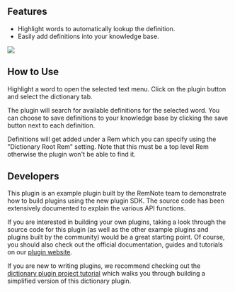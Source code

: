 ## Features

- Highlight words to automatically lookup the definition.
- Easily add definitions into your knowledge base.

![](https://raw.githubusercontent.com/remnoteio/remnote-official-plugins/main/images/dictionary.png)

## How to Use

Highlight a word to open the selected text menu. Click on the plugin button and select the dictionary tab.

The plugin will search for available definitions for the selected word. You can choose to save definitions to your knowledge base by clicking the save button next to each definition.

Definitions will get added under a Rem which you can specify using the "Dictionary Root Rem" setting. Note that this must be a top level Rem otherwise the plugin won't be able to find it.

## Developers

This plugin is an example plugin built by the RemNote team to demonstrate how to build plugins using the new plugin SDK. The source code has been extensively documented to explain the various API functions.

If you are interested in building your own plugins, taking a look through the source code for this plugin (as well as the other example plugins and plugins built by the community) would be a great starting point. Of course, you should also check out the official documentation, guides and tutorials on our [plugin website](https://plugins.remnote.com/).

If you are new to writing plugins, we recommend checking out the [dictionary plugin project tutorial](https://plugins.remnote.com/in-depth-tutorial/overview) which walks you through building a simplified version of this dictionary plugin.
